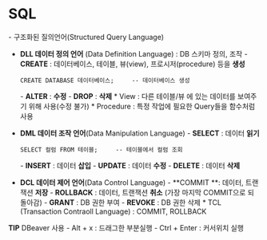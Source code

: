 # SQL

\- 구조화된 질의언어(Structured Query Language)

- **DLL 데이터 정의 언어** (Data Definition Language) : DB 스키마 정의, 조작
  \- **CREATE** : 데이터베이스, 테이블, 뷰(view), 프로시저(procedure) 등을 **생성**

  ```mysql
  CREATE DATABASE 데이터베이스;     -- 데이터베이스 생성
  
  ```

  \- **ALTER** : **수정**
  \- **DROP** : **삭제**
  	\* View : 다른 테이블/뷰 에 있는 데이터를 보여주기 위해 사용(수정 불가)
  	\* Procedure : 특정 작업에 필요한 Query들을 함수처럼 사용

- **DML 데이터 조작 언어**(Data Manipulation Language)
  \- **SELECT** : 데이터 **읽기**

  ```mysql
  SELECT 컬럼 FROM 테이블;     -- 테이블에서 컬럼 조회
  ```

  \- **INSERT** : 데이터 **삽입**
  \- **UPDATE** : 데이터 **수정**
  \- **DELETE** : 데이터 **삭제**

- **DCL 데이터 제어 언어**(Data Control Language)
  \- **COMMIT **: 데이터, 트랜잭션 **저장**
  \- **ROLLBACK** : 데이터, 트랜잭션 **취소** (가장 마지막 COMMIT으로 되돌아감)
  \- **GRANT** : DB 권한 부여
  \- **REVOKE** : DB 권한 삭제
      \* TCL (Transaction Contraoll Language) : COMMIT, ROLLBACK



**TIP** DBeaver 사용
\- Alt + x : 드래그한 부분실행
\- Ctrl + Enter : 커서위치 실행
